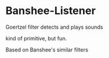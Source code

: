 Banshee-Listener
================

Goertzel filter detects and plays sounds

kind of primitive, but fun.

Based on Banshee's similar filters
